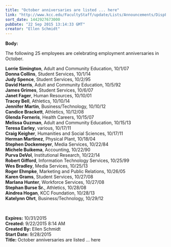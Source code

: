 ```yaml
---
title: "October anniversaries are listed ... here"
link: "http://www.kcc.edu/FacultyStaff/update/Lists/Announcements/DispForm.aspx?ID=2033"
sort_date: 1442927673000
pubDate: "22 Sep 2015 13:14:33 GMT"
creator: "Ellen Schmidt"
---
```


<div><b>Body:</b> <div class="ExternalClass5DDB5BD1D60340098EA2A757BCDFA2F3"><p>​The following 25 employees are celebrating employment anniversaries in October.</p>
<p><strong>Lorrie Simington</strong>, Adult and Community Education, 10/1/07<br /><strong>Donna Collins</strong>, Student Services, 10/1/14<br /><strong>Judy Spence</strong>, Student Services, 10/2/95<br /><strong>David Harris</strong>, Adult and Community Education, 10/5/92<br /><strong>James Grimes</strong>, Student Services, 10/6/07<br /><strong>Janet Fager</strong>, Human Resources, 10/10/01<br /><strong>Tracey Bell</strong>, Athletics, 10/10/14<br /><strong>Jennifer Martin</strong>, Business/Technology, 10/10/12<br /><strong>Candice Brackett</strong>, Athletics, 10/12/08<br /><strong>Glenda Forneris</strong>, Health Careers, 10/15/07<br /><strong>Melissa Guzman</strong>, Adult and Community Education, 10/15/13<br /><strong>Teresa Earley</strong>, various, 10/17/11<br /><strong>Craig Keigher</strong>, Humanities and Social Sciences, 10/17/11<br /><strong>Herman Martinez</strong>, Physical Plant, 10/18/04<br /><strong>Stephen Dockemeyer</strong>, Media Services, 10/22/84<br /><strong>Michele Buikema</strong>, Accounting, 10/22/90<br /><strong>Purva DeVol</strong>, Institutional Research, 10/22/14<br /><strong>Robert Gifford</strong>, Information Technology Services, 10/25/99<br /><strong>Wes Bradley</strong>, Media Services, 10/25/13<br /><strong>Roger Ehmpke</strong>, Marketing and Public Relations, 10/26/05<br /><strong>Karen Grams</strong>, Student Services, 10/27/08<br /><strong>Marlana Hunter</strong>, Workforce Services, 10/27/08<br /><strong>Stephan Burse Sr.</strong>, Athletics, 10/28/08<br /><strong>Aindrea Hogan</strong>, KCC Foundation, 10/28/13<br /><strong>Katelynn Ohrt</strong>, Business/Technology, 10/29/12</p>
<p> </p></div></div>
<div><b>Expires:</b> 10/31/2015</div>
<div><b>Created:</b> 9/22/2015 8:14 AM</div>
<div><b>Created By:</b> Ellen Schmidt</div>
<div><b>Start Date:</b> 9/28/2015</div>
<div><b>Title:</b> October anniversaries are listed ... here</div>
